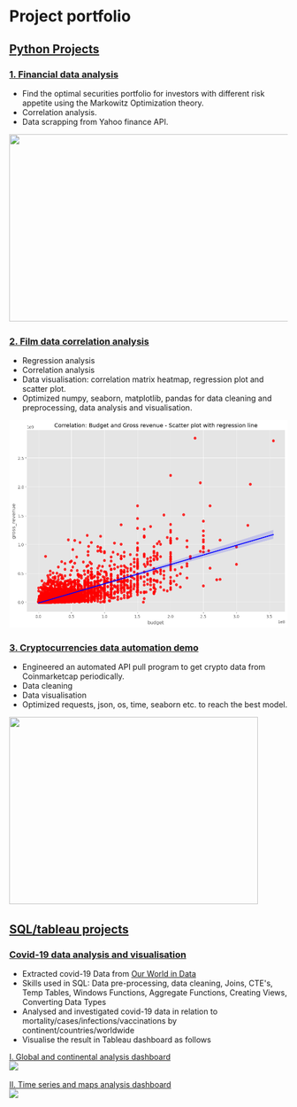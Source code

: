 # Project portfolio

## [Python Projects](https://github.com/GISOGISO/Python_project_portfolio) 

### [1. Financial data analysis](https://github.com/GISOGISO/Financial-data-analysis)
* Find the optimal securities portfolio for investors with different risk appetite using the Markowitz Optimization theory.
* Correlation analysis.
* Data scrapping from Yahoo finance API.
<img src="https://github.com/GISOGISO/Financial_data_analysis/blob/main/images/Efficient%20Frontier%20with%20Max%20Sharpe%20Ratio%2C%20min%20volatility%20and%20equal%20weights.png" width="525" height="338">

### [2. Film data correlation analysis](https://github.com/GISOGISO/Film-data-correlation-analysis)
* Regression analysis
* Correlation analysis
* Data visualisation: correlation matrix heatmap, regression plot and scatter plot.  
* Optimized numpy, seaborn, matplotlib, pandas for data cleaning and preprocessing, data analysis and visualisation.
<img src="https://github.com/GISOGISO/Film_data_correlation_analysis/blob/main/images/Correlation_Budget%20and%20Gross%20revenue%20-%20Scatter%20plot%20with%20regression%20line.png" width="525" height="375">

### [3. Cryptocurrencies data automation demo](https://github.com/GISOGISO/Crypto_data_automation_demo)
* Engineered an automated API pull program to get crypto data from Coinmarketcap periodically.
* Data cleaning  
* Data visualisation  
* Optimized requests, json, os, time, seaborn etc. to reach the best model. 

<img src="https://github.com/GISOGISO/Crypto_data_automation_and_analysis/blob/main/images/top%2015%20crypto.png" width="450" height="338">


## [SQL/tableau projects](https://github.com/GISOGISO/Covid19_data_analysis)
### [Covid-19 data analysis and visualisation](https://github.com/GISOGISO/Covid19_data_analysis)
* Extracted covid-19 Data from [Our World in Data](https://ourworldindata.org/covid-deaths#)
* Skills used in SQL: Data pre-processing, data cleaning, Joins, CTE's, Temp Tables, Windows Functions, Aggregate Functions, Creating Views, Converting Data Types
* Analysed and investigated covid-19 data in relation to mortality/cases/infections/vaccinations by continent/countries/worldwide
* Visualise the result in Tableau dashboard as follows

[I. Global and continental analysis dashboard](https://public.tableau.com/app/profile/gi.so/viz/Covid-19dataanalysis-globalandcontinental/Globalandcontinental?publish=yes)  
![](https://github.com/GISOGISO/SQL-Tableau/blob/main/images/global%20and%20continental%20dashboard.png)

[II. Time series and maps analysis dashboard](https://public.tableau.com/app/profile/gi.so/viz/Covid-19dataanalysis-Timeseriesandmap/Timeseriesandmap?publish=yes)  
![](https://github.com/GISOGISO/SQL-Tableau/blob/main/images/TS%20and%20maps.png)




